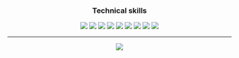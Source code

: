 
<h3 align="center">Technical skills</h3>

<p align="center">
  <img src = "https://img.shields.io/badge/Python-3776AB?logo=python&logoColor=white"> <img src = "https://img.shields.io/badge/HTML5-E34F26?logo=html5&logoColor=white">
  <img src = "https://img.shields.io/badge/CSS3-1572B6?logo=css3&logoColor=white"> 
  <img src = "https://img.shields.io/badge/JavaScript-323330?logo=javascript&logoColor=F7DF1E">
  <img src = "https://img.shields.io/badge/-MySQL-4479a1?logo=MySQL&logoColor=fff">
  <img src = "https://img.shields.io/badge/-Git-f05032?logo=Git&logoColor=fff">
  <img src = "https://img.shields.io/badge/-TypeScript-3178c6?logo=TypeScript&logoColor=fff">
  <img src = "https://img.shields.io/badge/C%23-239120?logo=c-sharp&logoColor=white">
  <img src = "https://img.shields.io/badge/.NET-5C2D91?logo=.net&logoColor=white">
</p>

---
<p align="center">
  <img src = "https://github-readme-stats.vercel.app/api/top-langs/?username=Joel252&layout=compact&count_private=true&theme=tokyonight">
</p>
